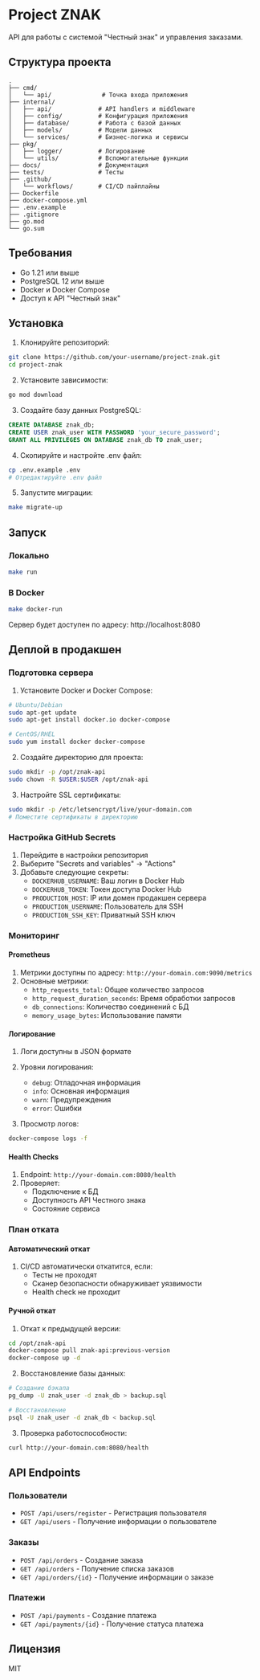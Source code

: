 # Project ZNAK

API для работы с системой "Честный знак" и управления заказами.

## Структура проекта

```
.
├── cmd/
│   └── api/              # Точка входа приложения
├── internal/
│   ├── api/             # API handlers и middleware
│   ├── config/          # Конфигурация приложения
│   ├── database/        # Работа с базой данных
│   ├── models/          # Модели данных
│   └── services/        # Бизнес-логика и сервисы
├── pkg/
│   ├── logger/          # Логирование
│   └── utils/           # Вспомогательные функции
├── docs/                # Документация
├── tests/               # Тесты
├── .github/
│   └── workflows/       # CI/CD пайплайны
├── Dockerfile
├── docker-compose.yml
├── .env.example
├── .gitignore
├── go.mod
└── go.sum
```

## Требования

- Go 1.21 или выше
- PostgreSQL 12 или выше
- Docker и Docker Compose
- Доступ к API "Честный знак"

## Установка

1. Клонируйте репозиторий:
```bash
git clone https://github.com/your-username/project-znak.git
cd project-znak
```

2. Установите зависимости:
```bash
go mod download
```

3. Создайте базу данных PostgreSQL:
```sql
CREATE DATABASE znak_db;
CREATE USER znak_user WITH PASSWORD 'your_secure_password';
GRANT ALL PRIVILEGES ON DATABASE znak_db TO znak_user;
```

4. Скопируйте и настройте .env файл:
```bash
cp .env.example .env
# Отредактируйте .env файл
```

5. Запустите миграции:
```bash
make migrate-up
```

## Запуск

### Локально

```bash
make run
```

### В Docker

```bash
make docker-run
```

Сервер будет доступен по адресу: http://localhost:8080

## Деплой в продакшен

### Подготовка сервера

1. Установите Docker и Docker Compose:
```bash
# Ubuntu/Debian
sudo apt-get update
sudo apt-get install docker.io docker-compose

# CentOS/RHEL
sudo yum install docker docker-compose
```

2. Создайте директорию для проекта:
```bash
sudo mkdir -p /opt/znak-api
sudo chown -R $USER:$USER /opt/znak-api
```

3. Настройте SSL сертификаты:
```bash
sudo mkdir -p /etc/letsencrypt/live/your-domain.com
# Поместите сертификаты в директорию
```

### Настройка GitHub Secrets

1. Перейдите в настройки репозитория
2. Выберите "Secrets and variables" -> "Actions"
3. Добавьте следующие секреты:
   - `DOCKERHUB_USERNAME`: Ваш логин в Docker Hub
   - `DOCKERHUB_TOKEN`: Токен доступа Docker Hub
   - `PRODUCTION_HOST`: IP или домен продакшен сервера
   - `PRODUCTION_USERNAME`: Пользователь для SSH
   - `PRODUCTION_SSH_KEY`: Приватный SSH ключ

### Мониторинг

#### Prometheus

1. Метрики доступны по адресу: `http://your-domain.com:9090/metrics`
2. Основные метрики:
   - `http_requests_total`: Общее количество запросов
   - `http_request_duration_seconds`: Время обработки запросов
   - `db_connections`: Количество соединений с БД
   - `memory_usage_bytes`: Использование памяти

#### Логирование

1. Логи доступны в JSON формате
2. Уровни логирования:
   - `debug`: Отладочная информация
   - `info`: Основная информация
   - `warn`: Предупреждения
   - `error`: Ошибки

3. Просмотр логов:
```bash
docker-compose logs -f
```

#### Health Checks

1. Endpoint: `http://your-domain.com:8080/health`
2. Проверяет:
   - Подключение к БД
   - Доступность API Честного знака
   - Состояние сервиса

### План отката

#### Автоматический откат

1. CI/CD автоматически откатится, если:
   - Тесты не проходят
   - Сканер безопасности обнаруживает уязвимости
   - Health check не проходит

#### Ручной откат

1. Откат к предыдущей версии:
```bash
cd /opt/znak-api
docker-compose pull znak-api:previous-version
docker-compose up -d
```

2. Восстановление базы данных:
```bash
# Создание бэкапа
pg_dump -U znak_user -d znak_db > backup.sql

# Восстановление
psql -U znak_user -d znak_db < backup.sql
```

3. Проверка работоспособности:
```bash
curl http://your-domain.com:8080/health
```

## API Endpoints

### Пользователи
- `POST /api/users/register` - Регистрация пользователя
- `GET /api/users` - Получение информации о пользователе

### Заказы
- `POST /api/orders` - Создание заказа
- `GET /api/orders` - Получение списка заказов
- `GET /api/orders/{id}` - Получение информации о заказе

### Платежи
- `POST /api/payments` - Создание платежа
- `GET /api/payments/{id}` - Получение статуса платежа

## Лицензия

MIT 